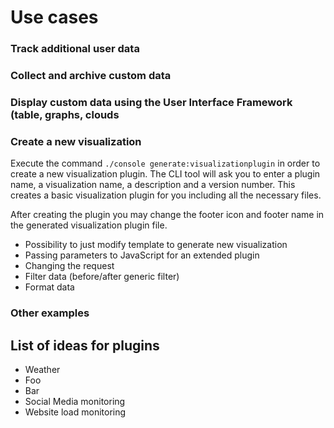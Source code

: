 # Use cases
### Track additional user data
### Collect and archive custom data
### Display custom data using the User Interface Framework (table, graphs, clouds
### Create a new visualization
Execute the command `./console generate:visualizationplugin` in order to create a new visualization plugin. The CLI tool will ask you to enter a plugin name, a visualization name, a description and a version number. This creates a basic visualization plugin for you including all the necessary files.

After creating the plugin you may change the footer icon and footer name in the generated visualization plugin file.

* Possibility to just modify template to generate new visualization
* Passing parameters to JavaScript for an extended plugin
* Changing the request
* Filter data (before/after generic filter)
* Format data

### Other examples


## List of ideas for plugins
* Weather
* Foo
* Bar
* Social Media monitoring
* Website load monitoring